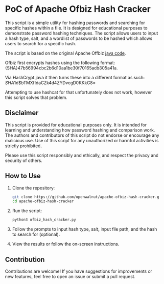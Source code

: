 # PoC of Apache Ofbiz Hash Cracker

This script is a simple utility for hashing passwords and searching for specific hashes within a file. It is designed for educational purposes to demonstrate password hashing techniques. The script allows users to input a hash type, salt, and a wordlist of passwords to be hashed which allows users to search for a specific hash. 

The script is based on the original Apache Offbiz [java code](https://github.com/apache/ofbiz/blob/trunk/framework/base/src/main/java/org/apache/ofbiz/base/crypto/HashCrypt.java).

Ofbiz first encrypts hashes using the following format: {SHA}47b56994cbc2b6d10aa1be30f70165adb305a41a. 

Via HashCrypt.java it then turns these into a different format as such: $SHA1$d$bTMXfIdaCZk4d4ZYDvcgD0KKkG8=

Attempting to use hashcat for that unfortunately does not work, however this script solves that problem.

## Disclaimer 

This script is provided for educational purposes only. It is intended for learning and understanding
how password hashing and comparison work. The authors and contributors of this script do not endorse or encourage
any malicious use. Use of this script for any unauthorized or harmful activities is strictly prohibited.

Please use this script responsibly and ethically, and respect the privacy and security of others.

## How to Use

1. Clone the repository:

    ```bash
    git clone https://github.com/openwalnut/apache-ofbiz-hash-cracker.git
    cd apache-ofbiz-hash-cracker
    ```

2. Run the script:

    ```bash
    python3 ofbiz_hash_cracker.py
    ```

3. Follow the prompts to input hash type, salt, input file path, and the hash to search for (optional).

4. View the results or follow the on-screen instructions.

## Contribution

Contributions are welcome! If you have suggestions for improvements or new features, feel free to open an issue or submit a pull request.
